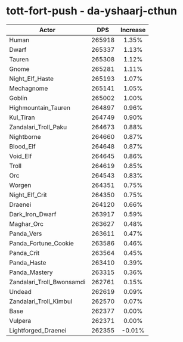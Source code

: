 # tott-fort-push - da-yshaarj-cthun
| Actor | DPS | Increase |
|---|:---:|:---:|
|Human|265918|1.35%|
|Dwarf|265337|1.13%|
|Tauren|265308|1.12%|
|Gnome|265281|1.11%|
|Night_Elf_Haste|265193|1.07%|
|Mechagnome|265141|1.05%|
|Goblin|265002|1.00%|
|Highmountain_Tauren|264897|0.96%|
|Kul_Tiran|264749|0.90%|
|Zandalari_Troll_Paku|264673|0.88%|
|Nightborne|264660|0.87%|
|Blood_Elf|264648|0.87%|
|Void_Elf|264645|0.86%|
|Troll|264619|0.85%|
|Orc|264543|0.83%|
|Worgen|264351|0.75%|
|Night_Elf_Crit|264350|0.75%|
|Draenei|264120|0.66%|
|Dark_Iron_Dwarf|263917|0.59%|
|Maghar_Orc|263627|0.48%|
|Panda_Vers|263611|0.47%|
|Panda_Fortune_Cookie|263586|0.46%|
|Panda_Crit|263564|0.45%|
|Panda_Haste|263410|0.39%|
|Panda_Mastery|263315|0.36%|
|Zandalari_Troll_Bwonsamdi|262761|0.15%|
|Undead|262619|0.09%|
|Zandalari_Troll_Kimbul|262570|0.07%|
|Base|262377|0.00%|
|Vulpera|262371|0.00%|
|Lightforged_Draenei|262355|-0.01%|
